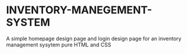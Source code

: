 # INVENTORY-MANEGEMENT-SYSTEM
A simple homepage design page and login design page for an inventory management sysytem pure HTML and CSS
